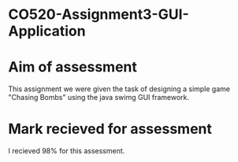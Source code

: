 # CO520-Assignment3-GUI-Application

<h1> Aim of assessment </h1>
This assignment we were given the task of designing a simple game "Chasing Bombs" using the java swimg GUI framework. 

<h1> Mark recieved for assessment </h1>
I recieved 98% for this assessment.
